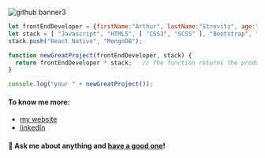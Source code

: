![github banner3](https://user-images.githubusercontent.com/61030079/89348581-13e9d800-d6ad-11ea-9315-97ccbbdfc28a.png)

```javascript
let frontEndDeveloper = {firstName:"Arthur", lastName:"Strevitz", age:"always 21", favoriteColor:"transparent"};
let stack = [ "Javascript", "HTML5", [ "CSS3", "SCSS" ], "Bootstrap", "jQuery", [ "React", "GatsbyJS", "NextJS", "CRA" ], "Redux", "NodeJS", "npm", "Sketch" ];
stack.push("React Native", "MongoDB");

function newGreatProject(frontEndDeveloper, stack) {
  return frontEndDeveloper * stack;   // The function returns the product of frontEndDeveloper and stack
}

console.log("your " + newGreatProject());
```

#### To know me more:
- [my website](https://strzewiczek.pl/)
- [linkedIn](https://www.linkedin.com/in/strzewiczek/)

#### 💬 Ask me about anything and [have a good one](https://youtu.be/o48KzPa42_o)!
